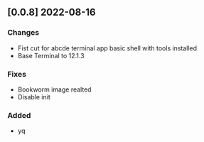 ## [0.0.8] 2022-08-16

### Changes
 - Fist cut for abcde terminal app basic shell with tools installed
 - Base Terminal to 12.1.3

### Fixes
 - Bookworm image realted
 - Disable init

### Added
 - yq

